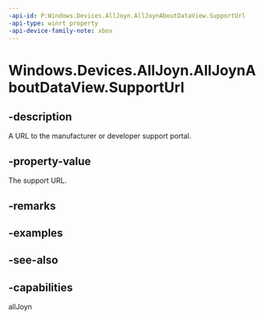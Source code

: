 ```yaml
---
-api-id: P:Windows.Devices.AllJoyn.AllJoynAboutDataView.SupportUrl
-api-type: winrt property
-api-device-family-note: xbox
---
```


<!-- Property syntax
public Windows.Foundation.Uri SupportUrl { get; }
-->

# Windows.Devices.AllJoyn.AllJoynAboutDataView.SupportUrl

## -description
A URL to the manufacturer or developer support portal.

## -property-value
The support URL.

## -remarks

## -examples

## -see-also


## -capabilities
allJoyn
